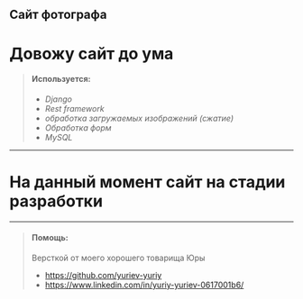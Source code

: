 ## Сайт фотографа
# Довожу сайт до ума
>#### Используется:
> - _Django_
> - _Rest framework_
> - _обработка загружаемых изображений (сжатие)_
> - _Обработка форм_
> - _MySQL_
---
# На данный момент сайт на стадии разработки

---
>#### Помощь:
> Версткой от моего хорошего товарища Юры
> - <https://github.com/yuriev-yuriy> 
> - <https://www.linkedin.com/in/yuriy-yuriev-0617001b6/>